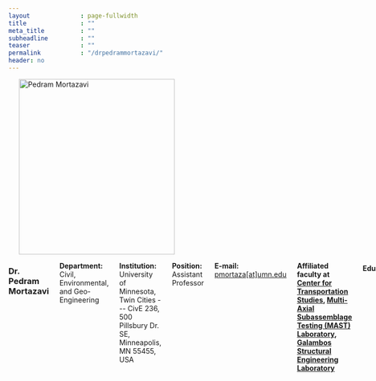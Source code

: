 ```yaml
---
layout              : page-fullwidth
title               : ""
meta_title          : ""
subheadline         : ""
teaser              : ""
permalink           : "/drpedrammortazavi/"
header: no
---
```


<div class="row">
    <div class="small-4 columns">
        <h3></h3>
        <img src="{{ site.url }}/images/pedram.JPG" alt="Pedram Mortazavi" style="width: 310px; height: 350px;">
    </div>
    <div class="small-8 columns">
        <h3>Dr. Pedram Mortazavi</h3>
        <p style="margin-bottom: 2px;"><strong>Department:</strong> Civil, Environmental, and Geo- Engineering</p>
        <p style="margin-bottom: 2px;"><strong>Institution:</strong> University of Minnesota, Twin Cities --- CivE 236, 500 Pillsbury Dr. SE, Minneapolis, MN 55455, USA</p>
        <p style="margin-bottom: 2px;"><strong>Position:</strong> Assistant Professor</p>
        <p style="margin-bottom: 2px;"><strong>E-mail:</strong> <a href="mailto:pmortaza@umn.edu">pmortaza[at]umn.edu</a></p>
        <p style="margin-bottom: 2px;"><strong> Affiliated faculty at 
            <a href="https://www.cts.umn.edu/research-scholars/pedram-mortazavi">Center for Transportation Studies</a>, 
            <a href="https://mastlab.umn.edu/">Multi-Axial Subassemblage Testing (MAST) Laboratory</a>, 
            <a href="https://cse.umn.edu/cege/research-facilities-civil-engineering-building">Galambos Structural Engineering Laboratory</a>
        </strong></p>
        <h4>Education:</h4>
        <ul>
            <li><strong>2023: Ph.D.,</strong> University of Toronto, Toronto, Canada</li>
            <li><strong>2014: M.S.,</strong> Carleton University, Ottawa, Canada</li>
            <li><strong>2012: B.S.,</strong> University of Science and Culture. Tehran, Iran</li>
        </ul>
        <h4>Professional Experience:</h4>
        <ul>
            <li><strong>2024 - Present:</strong> Assistant Professor at UMN</li>
            <li><strong>2023 - 2024:</strong> Structural Engineer, DIALOG, Toronto, Canada</li>
            <li><strong>2022 - 2023:</strong> Seismic Design Specialist (Mitacs Fellow), Cast Connex Corporation, Toronto, Canada</li>
            <li><strong>2019 - 2024:</strong> Sessional Lecturer, Department of Civil and Mineral Engineering, University of Toronto, Canada</li>
            <li><strong>2014 - 2016:</strong> Structural Engineer, J. L. Richards and Associates Ltd., Ottawa, Canada</li>

        </ul>

        <h4>Honours, Awards, and Fellowships:</h4>
    
        <ul >
            <li><strong>2024:</strong> ASCE SEI Young Professional Scholarship, ASCE SEI (University of Minnesota) </li>
            <li><strong>2024 - Present:</strong> CTS Scholar, Center for Transportation Studies (University of Minnesota) </li>
            <li><strong>2023 - 2024:</strong> Nominated for the Distinguished Dissertation Award, Department of Civil and Mineral Engineering (University of Toronto) </li>
            <li><strong>2022 - 2023:</strong> Doctoral Completion Award, Department of Civil and Mineral Engineering (University of Toronto) </li>
            <li><strong>2021 - 2022:</strong> Mitacs Accelerate Fellowship, Mitacs (University of Toronto) </li>
            <li><strong>2021 - 2022:</strong> Nominated for the CI Teaching Excellence Award, Department of Civil and Mineral Engineering (University of Toronto) </li>
            <li><strong>2020 - 2021:</strong> Ontario Graduate Scholarship, Province of Ontario (University of Toronto) </li>
            <li><strong>2020 - 2021:</strong> Winner of the Novelty Category, MECHS 3-Minute Thesis Video Competitions, DesignSafe (University of Toronto) </li>
            <li><strong>2019 - 2020:</strong> CSCE Donald Jamieson Fellowship, Canadian Society for Civil Engineering (University of Toronto) </li>
            <li><strong>2018 - 2019:</strong> CISC G. J. Jackson Fellowship, Canadian Institute of Steel Construction (University of Toronto) </li>
            <li><strong>2018 - 2019:</strong> University-Wide TATP TA Teaching Excellence Award, Center for Teaching Support and Innovation (University of Toronto) </li>
            <li><strong>2017 - 2018:</strong> CISC John L. Kellerman Fellowship, Canadian Institute of Steel Construction (University of Toronto) </li>
            <li><strong>2017 - 2018:</strong> NSERC Alexander Graham Bell (PGS-D) Scholarship, Natural Sciences and Engineering Research Council of Canada (University of Toronto) </li>
            <li><strong>2016 - 2017:</strong> Ontario Graduate Scholarship, Province of Ontario (University of Toronto) </li>
            <li><strong>2013 - 2014:</strong> John Adjeleian Graduate Scholarship in Structural Engineering, Dept. of Civil and Env. Engineering (Carleton University) </li>
            <li><strong>2013 - 2014:</strong> International Student Award , Graduate Student Asssociation (Carleton University) </li>
        </ul>

        <h4>Affiliation with Scientific and Professional Societies:</h4>
        <ul >
            <li> Professional Engineers Ontario (PEO) – Professional Engineer </li>
            <li> Canadian Association for Earthquake Engineering (CAEE) – Member </li>
            <li> American Institute of Steel Construction (AISC) – Member  </li>
            <li> Earthquake Engineering Research Institute (EERI) – Member </li> 
            <li> Structural Stability Research Council (SSRC) – Member at Large </li>
            <li> American Society of Civil Engineers (ASCE) – Member </li>
            <li> Canadian Institute of Steel Construction (CISC) – Member </li>
            <li> Canadian Society for Civil Engineering (CSCE) – Member </li>            
        </ul>

        <h4>Academic Service:</h4>
        <ul >
            <li><strong>2023.06 - Present:</strong> Associate Editor of The Journal of the Korean Society of Transportation (JKST)</li>
            <li><strong>2023.07 - 2024.02:</strong> Guest Editor of the special issue titled "Advanced Data Intelligence Theory and Practice in Transport 2023" in Journal of Advanced Transportation </li>
        </ul>

    </div>
</div>


